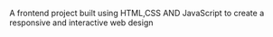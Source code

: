 A frontend project built using HTML,CSS AND JavaScript to create a responsive and interactive web design
